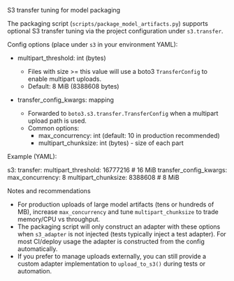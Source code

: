 S3 transfer tuning for model packaging

The packaging script (`scripts/package_model_artifacts.py`) supports optional S3 transfer tuning via the project configuration under `s3.transfer`.

Config options (place under `s3` in your environment YAML):

- multipart_threshold: int (bytes)
  - Files with size >= this value will use a boto3 `TransferConfig` to enable multipart uploads.
  - Default: 8 MiB (8388608 bytes)

- transfer_config_kwargs: mapping
  - Forwarded to `boto3.s3.transfer.TransferConfig` when a multipart upload path is used.
  - Common options:
    - max_concurrency: int (default: 10 in production recommended)
    - multipart_chunksize: int (bytes) - size of each part

Example (YAML):

s3:
  transfer:
    multipart_threshold: 16777216  # 16 MiB
    transfer_config_kwargs:
      max_concurrency: 8
      multipart_chunksize: 8388608  # 8 MiB

Notes and recommendations
- For production uploads of large model artifacts (tens or hundreds of MB), increase `max_concurrency` and tune `multipart_chunksize` to trade memory/CPU vs throughput.
- The packaging script will only construct an adapter with these options when `s3_adapter` is not injected (tests typically inject a test adapter). For most CI/deploy usage the adapter is constructed from the config automatically.
- If you prefer to manage uploads externally, you can still provide a custom adapter implementation to `upload_to_s3()` during tests or automation.
